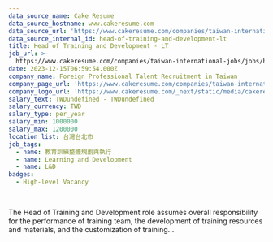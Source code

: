 ```yaml
---
data_source_name: Cake Resume
data_source_hostname: www.cakeresume.com
data_source_url: 'https://www.cakeresume.com/companies/taiwan-international-jobs/jobs'
data_source_internal_id: head-of-training-and-development-lt
title: Head of Training and Development - LT
job_url: >-
  https://www.cakeresume.com/companies/taiwan-international-jobs/jobs/head-of-training-and-development-lt
date: 2023-12-15T06:59:54.000Z
company_name: Foreign Professional Talent Recruitment in Taiwan
company_page_url: 'https://www.cakeresume.com/companies/taiwan-international-jobs'
company_logo_url: 'https://www.cakeresume.com/_next/static/media/cakeresume.e1c03867.svg'
salary_text: TWDundefined - TWDundefined
salary_currency: TWD
salary_type: per_year
salary_min: 1000000
salary_max: 1200000
location_list: 台灣台北市
job_tags:
  - name: 教育訓練整體規劃與執行
  - name: Learning and Development
  - name: L&D
badges:
  - High-level Vacancy

---
```


The Head of Training and Development role assumes overall responsibility for the performance of training team, the development of training resources and materials, and the customization of training...